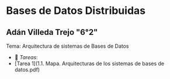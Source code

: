 # Bases de Datos Distribuidas
## Adán Villeda Trejo "6°2"
Tema: Arquitectura de sistemas de Bases de Datos
- :file_folder: _Tareas_:
- [Tarea 1](1.1. Mapa. Arquitecturas de los sistemas de bases de datos.pdf)
